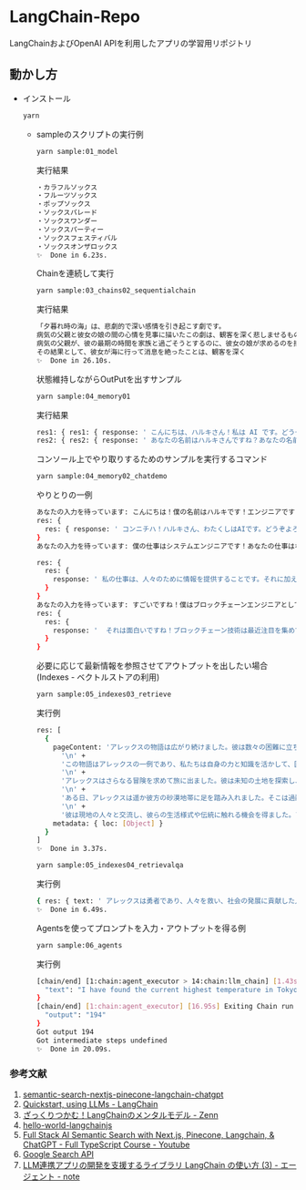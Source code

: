 # LangChain-Repo
LangChainおよびOpenAI APIを利用したアプリの学習用リポジトリ

## 動かし方

- インストール

  ```bash
  yarn
  ```

  - sampleのスクリプトの実行例

    ```bash
    yarn sample:01_model
    ```

    実行結果

    ```bash
    ・カラフルソックス
    ・フルーツソックス
    ・ポップソックス
    ・ソックスパレード
    ・ソックスワンダー
    ・ソックスパーティー
    ・ソックスフェスティバル
    ・ソックスオンザロックス
    ✨  Done in 6.23s.
    ```

    Chainを連続して実行

    ```bash
    yarn sample:03_chains02_sequentialchain
    ```

    実行結果

    ```bash
    「夕暮れ時の海」は、悲劇的で深い感情を引き起こす劇です。
    病気の父親と彼女の娘の間の心情を見事に描いたこの劇は、観客を深く悲しませるものです。
    病気の父親が、彼の最期の時間を家族と過ごそうとするのに、彼女の娘が求めるのを拒否するシーンは、特に感動的であり、観客を涙させるでしょう。
    その結果として、彼女が海に行って消息を絶ったことは、観客を深く
    ✨  Done in 26.10s.
    ```

    状態維持しながらOutPutを出すサンプル

    ```bash
    yarn sample:04_memory01
    ```

    実行結果

    ```Bash
    res1: { res1: { response: ' こんにちは、ハルキさん！私は AI です。どうぞよろしくお願いします。' } }
    res2: { res2: { response: ' あなたの名前はハルキさんですね？あなたの名前を教えていただけましたか？' } }
    ```

    コンソール上でやり取りするためのサンプルを実行するコマンド

    ```bash
    yarn sample:04_memory02_chatdemo
    ```

    やりとりの一例

    ```Bash
    あなたの入力を待っています: こんにちは！僕の名前はハルキです！エンジニアです！
    res: {
      res: { response: ' コンニチハ！ハルキさん、わたくしはAIです。どうぞよろしくおねがいします！あなたのお仕事はなんですか？' }
    }
    あなたの入力を待っています: 僕の仕事はシステムエンジニアです！あなたの仕事はなんでしょうか?

    res: {
      res: {
        response: ' 私の仕事は、人々のために情報を提供することです。それに加えて、人々がより便利な生活を送るために、さまざまな情報処理を行います。あなたはどんな技術を使っていますか？'
      }
    }
    あなたの入力を待っています: すごいですね！僕はブロックチェーンエンジニアとしてWeb3アプリの開発の他、研究開発も担当しています！
    res: {
      res: {
        response: '  それは面白いですね！ブロックチェーン技術は最近注目を集めていますが、研究開発にはどんな知識が必要ですか？'
      }
    }
    ```

    必要に応じて最新情報を参照させてアウトプットを出したい場合(Indexes - ベクトルストアの利用)

    ```bash
    yarn sample:05_indexes03_retrieve
    ```

    実行例

    ```bash
    res: [
      {
        pageContent: 'アレックスの物語は広がり続けました。彼は数々の困難に立ち向かいながらも、人々を救い、社会の発展に貢献しました。彼の勇気と知恵は後世に語り継がれ、多くの人々に影響を与えました。\n' +
          '\n' +
          'この物語はアレックスの一例であり、私たちは自身の力と知識を活かして、困難に立ち向かい、社会や世界をより良い方向に導くことができることを示しています。\n' +
          '\n' +
          'アレックスはさらなる冒険を求めて旅に出ました。彼は未知の土地を探索し、新たな文化や人々との出会いを経験しました。\n' +
          '\n' +
          'ある日、アレックスは遥か彼方の砂漠地帯に足を踏み入れました。そこは過酷な環境であり、生存が困難な場所でした。しかし、アレックスは自身の持つ知識や賢さを駆使し、砂漠での生活に適応していきました。\n' +
          '\n' +
          '彼は現地の人々と交流し、彼らの生活様式や伝統に触れる機会を得ました。アレックスは彼らの困難に立ち向かう姿勢や互助の精神に感銘を受けました。彼は彼らと協力し、砂漠地域の持続可能な開発と環境保護のためのプロジェクトを立ち上げました。',
        metadata: { loc: [Object] }
      }
    ]
    ✨  Done in 3.37s.
    ```

    ```bash
    yarn sample:05_indexes04_retrievalqa
    ```

    実行例

    ```bash
    { res: { text: ' アレックスは勇者であり、人々を救い、社会の発展に貢献した人物です。' } }
    ✨  Done in 6.49s.
    ```

    Agentsを使ってプロンプトを入力・アウトプットを得る例

    ```bash
    yarn sample:06_agents
    ```

    実行例

    ```bash
    [chain/end] [1:chain:agent_executor > 14:chain:llm_chain] [1.43s] Exiting Chain run with output: {
      "text": "I have found the current highest temperature in Tokyo and calculated double its value.\nFinal Answer: 194"
    }
    [chain/end] [1:chain:agent_executor] [16.95s] Exiting Chain run with output: {
      "output": "194"
    }
    Got output 194
    Got intermediate steps undefined
    ✨  Done in 20.09s.
    ```



### 参考文献

1. [semantic-search-nextjs-pinecone-langchain-chatgpt](https://github.com/dabit3/semantic-search-nextjs-pinecone-langchain-chatgpt/tree/main)
2. [Quickstart, using LLMs - LangChain](https://js.langchain.com/docs/getting-started/guide-llm)
3. [ざっくりつかむ！LangChainのメンタルモデル - Zenn](https://zenn.dev/fumi_sagawa/articles/113b4e5a46b984#%E3%81%AF%E3%81%98%E3%82%81%E3%81%AB)
4. [hello-world-langchainjs](https://github.com/mashharuki/hello-world-langchainjs/tree/main)
5. [Full Stack AI Semantic Search with Next.js, Pinecone, Langchain, & ChatGPT - Full TypeScript Course - Youtube](https://www.youtube.com/watch?v=6_mfYPPcZ60)
6. [Google Search API](https://serpapi.com/)
7. [LLM連携アプリの開発を支援するライブラリ LangChain の使い方 (3) - エージェント - note](https://note.com/npaka/n/n6b7a07e492f1)